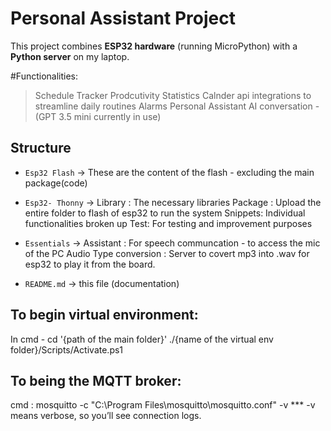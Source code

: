 # Personal Assistant Project

This project combines **ESP32 hardware** (running MicroPython) with a **Python server** on my laptop.


#Functionalities:
 > Schedule Tracker
 > Prodcutivity Statistics
 > Calnder api integrations to streamline daily routines
 > Alarms
 > Personal Assistant
 > AI conversation - (GPT 3.5 mini currently in use)

## Structure
- `Esp32 Flash` → These are the content of the flash - excluding the main package(code)
- `Esp32- Thonny` → 
         Library : The necessary libraries
         Package : Upload the entire folder to flash of esp32 to run the system
         Snippets: Individual functionalities broken up 
         Test: For testing and improvement purposes

- `Essentials` → 
         Assistant : For speech communcation - to access the mic of the PC
         Audio Type conversion : Server to covert mp3 into .wav for esp32 to play it from the board.
- `README.md` → this file (documentation)



## To begin virtual environment:
In cmd - cd '{path of the main folder}'
         ./{name of the virtual env folder}/Scripts/Activate.ps1

## To being the MQTT broker:
cmd : mosquitto -c "C:\\Program Files\\mosquitto\\mosquitto.conf" -v
*** -v means verbose, so you’ll see connection logs.
